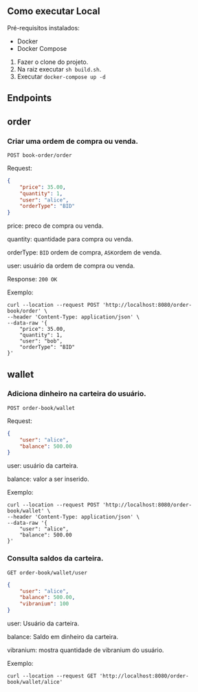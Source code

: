 ## Como executar Local
Pré-requisitos instalados:
- Docker
- Docker Compose

1. Fazer o clone do projeto.
2. Na raiz executar `sh build.sh`.
3. Executar `docker-compose up -d`

## Endpoints

## order

### Criar uma ordem de compra ou venda.
`POST book-order/order`

Request:
```json
{
    "price": 35.00,
    "quantity": 1,
    "user": "alice",
    "orderType": "BID"
}
```

price: preco de compra ou venda.

quantity: quantidade para compra ou venda.

orderType: `BID` ordem de compra, `ASK`ordem de venda.

user: usuário da ordem de compra ou venda.

Response: `200 OK`

Exemplo:

```shell
curl --location --request POST 'http://localhost:8080/order-book/order' \
--header 'Content-Type: application/json' \
--data-raw '{
    "price": 35.00,
    "quantity": 1,
    "user": "bob",
    "orderType": "BID"
}'
```

## wallet
### Adiciona dinheiro na carteira do usuário.

`POST order-book/wallet`

Request:
```json
{
    "user": "alice",
    "balance": 500.00
}
```
user: usuário da carteira.

balance: valor a ser inserido.

Exemplo:
```shell
curl --location --request POST 'http://localhost:8080/order-book/wallet' \
--header 'Content-Type: application/json' \
--data-raw '{
    "user": "alice",
    "balance": 500.00
}'
```


### Consulta saldos da carteira.
`GET order-book/wallet/user`

```json
{
    "user": "alice",
    "balance": 500.00,
    "vibranium": 100
}
```

user: Usuário da carteira.

balance: Saldo em dinheiro da carteira.

vibranium: mostra quantidade de vibranium do usuário.

Exemplo:
```shell
curl --location --request GET 'http://localhost:8080/order-book/wallet/alice'
```

